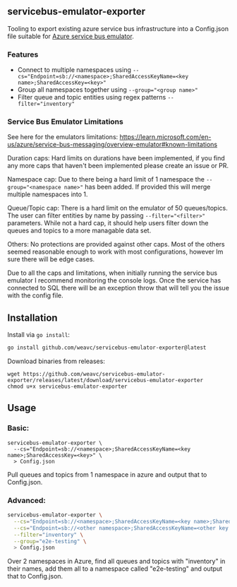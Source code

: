 
## servicebus-emulator-exporter

Tooling to export existing azure service bus infrastructure into a Config.json file suitable for [Azure service bus emulator](https://learn.microsoft.com/en-us/azure/service-bus-messaging/overview-emulator).

### Features
- Connect to multiple namespaces using `--cs="Endpoint=sb://<namespace>;SharedAccessKeyName=<key name>;SharedAccessKey=<key>"`
- Group all namespaces together using `--group="<group name>"`
- Filter queue and topic entities using regex patterns `--filter="inventory"`

### Service Bus Emulator Limitations

See here for the emulators limitations: https://learn.microsoft.com/en-us/azure/service-bus-messaging/overview-emulator#known-limitations

Duration caps: Hard limits on durations have been implemented, if you find any more caps that haven't been implemented please create an issue or PR.

Namespace cap: Due to there being a hard limit of 1 namespace the `--group="<namespace name>"` has been added. If provided this will merge multiple namespaces into 1.

Queue/Topic cap: There is a hard limit on the emulator of 50 queues/topics. The user can filter entities by name by passing `--filter="<filter>"` parameters. While not a hard cap, it should help users filter down the queues and topics to a more managable data set. 

Others: No protections are provided against other caps. Most of the others seemed reasonable enough to work with most configurations, however Im sure there will be edge cases.

Due to all the caps and limitations, when initially running the service bus emulator I recommend monitoring the console logs. Once the service has connected to SQL there will be an exception throw that will tell you the issue with the config file.

## Installation

Install via `go install`:
```bash
go install github.com/weavc/servicebus-emulator-exporter@latest
```

Download binaries from releases:
```
wget https://github.com/weavc/servicebus-emulator-exporter/releases/latest/download/servicebus-emulator-exporter
chmod u+x servicebus-emulator-exporter
```

## Usage

### Basic:
```
servicebus-emulator-exporter \
  --cs="Endpoint=sb://<namespace>;SharedAccessKeyName=<key name>;SharedAccessKey=<key>" \
  > Config.json
```

Pull queues and topics from 1 namespace in azure and output that to Config.json.

### Advanced:
```bash
servicebus-emulator-exporter \
  --cs="Endpoint=sb://<namespace>;SharedAccessKeyName=<key name>;SharedAccessKey=<key>" \
  --cs="Endpoint=sb://<other namespace>;SharedAccessKeyName=<other key name>;SharedAccessKey=<other key>" \
  --filter="inventory" \
  --group="e2e-testing" \
  > Config.json
```

Over 2 namespaces in Azure, find all queues and topics with "inventory" in their names, add them all to a namespace called "e2e-testing" and output that to Config.json.
